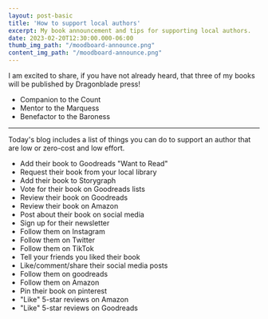 ```yaml
---
layout: post-basic
title: 'How to support local authors'
excerpt: My book announcement and tips for supporting local authors.
date: 2023-02-20T12:30:00.000-06:00
thumb_img_path: "/moodboard-announce.png"
content_img_path: "/moodboard-announce.png"
---
```


I am excited to share, if you have not already heard, that three of my books will be published by Dragonblade press!

* Companion to the Count
* Mentor to the Marquess 
* Benefactor to the Baroness

---

Today's blog includes a list of things you can do to support an author that are low or zero-cost and low effort.

* Add their book to Goodreads "Want to Read"
* Request their book from your local library
* Add their book to Storygraph
* Vote for their book on Goodreads lists
* Review their book on Goodreads
* Review their book on Amazon
* Post about their book on social media
* Sign up for their newsletter
* Follow them on Instagram
* Follow them on Twitter
* Follow them on TikTok
* Tell your friends you liked their book
* Like/comment/share their social media posts
* Follow them on goodreads
* Follow them on Amazon
* Pin their book on pinterest
* "Like" 5-star reviews on Amazon
* "Like" 5-star reviews on Goodreads